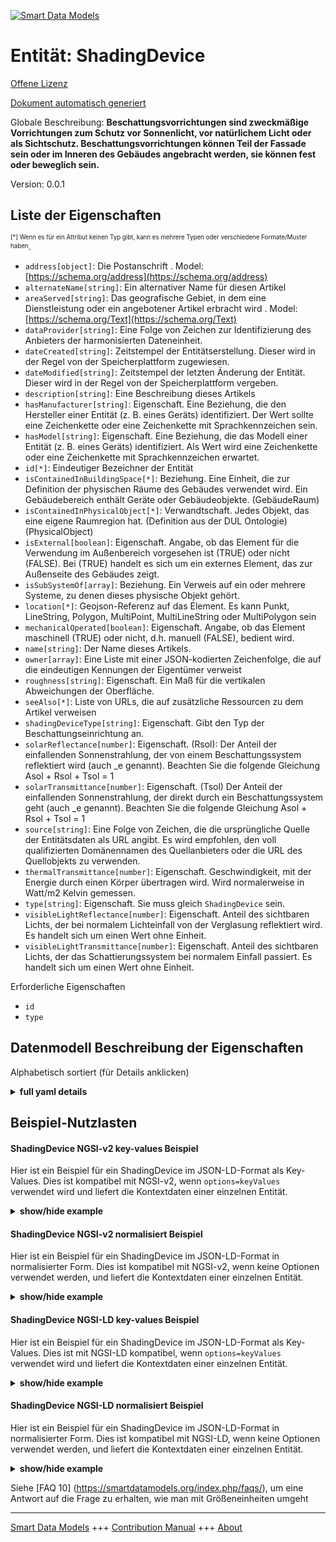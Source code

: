 <!-- 10-Header -->  
[![Smart Data Models](https://smartdatamodels.org/wp-content/uploads/2022/01/SmartDataModels_logo.png "Logo")](https://smartdatamodels.org)  
Entität: ShadingDevice  
======================<!-- /10-Header -->  
<!-- 15-License -->  
[Offene Lizenz](https://github.com/smart-data-models//dataModel.S4BLDG/blob/master/ShadingDevice/LICENSE.md)  
[Dokument automatisch generiert](https://docs.google.com/presentation/d/e/2PACX-1vTs-Ng5dIAwkg91oTTUdt8ua7woBXhPnwavZ0FxgR8BsAI_Ek3C5q97Nd94HS8KhP-r_quD4H0fgyt3/pub?start=false&loop=false&delayms=3000#slide=id.gb715ace035_0_60)  
<!-- /15-License -->  
<!-- 20-Description -->  
Globale Beschreibung: **Beschattungsvorrichtungen sind zweckmäßige Vorrichtungen zum Schutz vor Sonnenlicht, vor natürlichem Licht oder als Sichtschutz. Beschattungsvorrichtungen können Teil der Fassade sein oder im Inneren des Gebäudes angebracht werden, sie können fest oder beweglich sein.**  
Version: 0.0.1  
<!-- /20-Description -->  
<!-- 30-PropertiesList -->  

## Liste der Eigenschaften  

<sup><sub>[*] Wenn es für ein Attribut keinen Typ gibt, kann es mehrere Typen oder verschiedene Formate/Muster haben</sub></sup>.  
- `address[object]`: Die Postanschrift  . Model: [https://schema.org/address](https://schema.org/address)- `alternateName[string]`: Ein alternativer Name für diesen Artikel  - `areaServed[string]`: Das geografische Gebiet, in dem eine Dienstleistung oder ein angebotener Artikel erbracht wird  . Model: [https://schema.org/Text](https://schema.org/Text)- `dataProvider[string]`: Eine Folge von Zeichen zur Identifizierung des Anbieters der harmonisierten Dateneinheit.  - `dateCreated[string]`: Zeitstempel der Entitätserstellung. Dieser wird in der Regel von der Speicherplattform zugewiesen.  - `dateModified[string]`: Zeitstempel der letzten Änderung der Entität. Dieser wird in der Regel von der Speicherplattform vergeben.  - `description[string]`: Eine Beschreibung dieses Artikels  - `hasManufacturer[string]`: Eigenschaft. Eine Beziehung, die den Hersteller einer Entität (z. B. eines Geräts) identifiziert. Der Wert sollte eine Zeichenkette oder eine Zeichenkette mit Sprachkennzeichen sein.  - `hasModel[string]`: Eigenschaft. Eine Beziehung, die das Modell einer Entität (z. B. eines Geräts) identifiziert. Als Wert wird eine Zeichenkette oder eine Zeichenkette mit Sprachkennzeichen erwartet.  - `id[*]`: Eindeutiger Bezeichner der Entität  - `isContainedInBuildingSpace[*]`: Beziehung. Eine Einheit, die zur Definition der physischen Räume des Gebäudes verwendet wird. Ein Gebäudebereich enthält Geräte oder Gebäudeobjekte. (GebäudeRaum)  - `isContainedInPhysicalObject[*]`: Verwandtschaft. Jedes Objekt, das eine eigene Raumregion hat.  (Definition aus der DUL Ontologie) (PhysicalObject)  - `isExternal[boolean]`: Eigenschaft. Angabe, ob das Element für die Verwendung im Außenbereich vorgesehen ist (TRUE) oder nicht (FALSE). Bei (TRUE) handelt es sich um ein externes Element, das zur Außenseite des Gebäudes zeigt.  - `isSubSystemOf[array]`: Beziehung. Ein Verweis auf ein oder mehrere Systeme, zu denen dieses physische Objekt gehört.  - `location[*]`: Geojson-Referenz auf das Element. Es kann Punkt, LineString, Polygon, MultiPoint, MultiLineString oder MultiPolygon sein  - `mechanicalOperated[boolean]`: Eigenschaft. Angabe, ob das Element maschinell (TRUE) oder nicht, d.h. manuell (FALSE), bedient wird.  - `name[string]`: Der Name dieses Artikels.  - `owner[array]`: Eine Liste mit einer JSON-kodierten Zeichenfolge, die auf die eindeutigen Kennungen der Eigentümer verweist  - `roughness[string]`: Eigenschaft. Ein Maß für die vertikalen Abweichungen der Oberfläche.  - `seeAlso[*]`: Liste von URLs, die auf zusätzliche Ressourcen zu dem Artikel verweisen  - `shadingDeviceType[string]`: Eigenschaft. Gibt den Typ der Beschattungseinrichtung an.  - `solarReflectance[number]`: Eigenschaft. (Rsol): Der Anteil der einfallenden Sonnenstrahlung, der von einem Beschattungssystem reflektiert wird (auch _e genannt). Beachten Sie die folgende Gleichung Asol + Rsol + Tsol = 1  - `solarTransmittance[number]`: Eigenschaft. (Tsol) Der Anteil der einfallenden Sonnenstrahlung, der direkt durch ein Beschattungssystem geht (auch _e genannt). Beachten Sie die folgende Gleichung Asol + Rsol + Tsol = 1  - `source[string]`: Eine Folge von Zeichen, die die ursprüngliche Quelle der Entitätsdaten als URL angibt. Es wird empfohlen, den voll qualifizierten Domänennamen des Quellanbieters oder die URL des Quellobjekts zu verwenden.  - `thermalTransmittance[number]`: Eigenschaft. Geschwindigkeit, mit der Energie durch einen Körper übertragen wird. Wird normalerweise in Watt/m2 Kelvin gemessen.  - `type[string]`: Eigenschaft. Sie muss gleich `ShadingDevice` sein.  - `visibleLightReflectance[number]`: Eigenschaft. Anteil des sichtbaren Lichts, der bei normalem Lichteinfall von der Verglasung reflektiert wird. Es handelt sich um einen Wert ohne Einheit.  - `visibleLightTransmittance[number]`: Eigenschaft. Anteil des sichtbaren Lichts, der das Schattierungssystem bei normalem Einfall passiert. Es handelt sich um einen Wert ohne Einheit.  <!-- /30-PropertiesList -->  
<!-- 35-RequiredProperties -->  
Erforderliche Eigenschaften  
- `id`  - `type`  <!-- /35-RequiredProperties -->  
<!-- 40-RequiredProperties -->  
<!-- /40-RequiredProperties -->  
<!-- 50-DataModelHeader -->  
## Datenmodell Beschreibung der Eigenschaften  
Alphabetisch sortiert (für Details anklicken)  
<!-- /50-DataModelHeader -->  
<!-- 60-ModelYaml -->  
<details><summary><strong>full yaml details</strong></summary>    
```yaml  
ShadingDevice:    
  description: 'Shading devices are purpose built devices to protect from the sunlight, from natural light, or screening them from view. Shading devices can form part of the facade or can be mounted inside the building, they can be fixed or operable.'    
  properties:    
    address:    
      description: The mailing address    
      properties:    
        addressCountry:    
          description: 'Property. The country. For example, Spain. Model:''https://schema.org/addressCountry'''    
          type: string    
        addressLocality:    
          description: 'Property. The locality in which the street address is, and which is in the region. Model:''https://schema.org/addressLocality'''    
          type: string    
        addressRegion:    
          description: 'Property. The region in which the locality is, and which is in the country. Model:''https://schema.org/addressRegion'''    
          type: string    
        district:    
          description: 'A district is a type of administrative division that, in some countries, is managed by the local government.'    
          type: string    
        postOfficeBoxNumber:    
          description: 'Property. The post office box number for PO box addresses. For example, 03578. Model:''https://schema.org/postOfficeBoxNumber'''    
          type: string    
        postalCode:    
          description: 'Property. The postal code. For example, 24004. Model:''https://schema.org/https://schema.org/postalCode'''    
          type: string    
        streetAddress:    
          description: 'Property. The street address. Model:''https://schema.org/streetAddress'''    
          type: string    
        streetNr:    
          description: Number identifying a specific property on a public street.    
          type: string    
      type: object    
      x-ngsi:    
        model: https://schema.org/address    
        type: Property    
    alternateName:    
      description: An alternative name for this item    
      type: string    
      x-ngsi:    
        type: Property    
    areaServed:    
      description: The geographic area where a service or offered item is provided    
      type: string    
      x-ngsi:    
        model: https://schema.org/Text    
        type: Property    
    dataProvider:    
      description: A sequence of characters identifying the provider of the harmonised data entity.    
      type: string    
      x-ngsi:    
        type: Property    
    dateCreated:    
      description: Entity creation timestamp. This will usually be allocated by the storage platform.    
      format: date-time    
      type: string    
      x-ngsi:    
        type: Property    
    dateModified:    
      description: Timestamp of the last modification of the entity. This will usually be allocated by the storage platform.    
      format: date-time    
      type: string    
      x-ngsi:    
        type: Property    
    description:    
      description: A description of this item    
      type: string    
      x-ngsi:    
        type: Property    
    hasManufacturer:    
      description: 'Property. A relationship identifying the manufacturer of an entity (e.g., device). The value is expected to be a string or a string with language tag.'    
      type: string    
      x-ngsi:    
        type: Property    
    hasModel:    
      description: 'Property. A relationship identifying the model of an entity (e.g., device). The value is expected to be a string or a string with language tag.'    
      type: string    
      x-ngsi:    
        type: Property    
    id:    
      anyOf: &shadingdevice_-_properties_-_iscontainedinbuildingspace_-_anyof    
        - description: Property. Identifier format of any NGSI entity    
          maxLength: 256    
          minLength: 1    
          pattern: ^[\w\-\.\{\}\$\+\*\[\]`|~^@!,:\\]+$    
          type: string    
        - description: Property. Identifier format of any NGSI entity    
          format: uri    
          type: string    
      description: Unique identifier of the entity    
      x-ngsi:    
        type: Property    
    isContainedInBuildingSpace:    
      anyOf: *shadingdevice_-_properties_-_iscontainedinbuildingspace_-_anyof    
      description: Relationship. An entity used to define the physical spaces of the building. A building space contains devices or building objects. (BuildingSpace)    
      x-ngsi:    
        type: Property    
    isContainedInPhysicalObject:    
      anyOf: *shadingdevice_-_properties_-_iscontainedinbuildingspace_-_anyof    
      description: Relationship. Any Object that has a proper space region.  (Definition extracted from DUL ontology) (PhysicalObject)    
      x-ngsi:    
        type: Property    
    isExternal:    
      description: Property. Indication whether the element is designed for use in the exterior (TRUE) or not (FALSE). If (TRUE) it is an external element and faces the outside of the building.    
      type: boolean    
      x-ngsi:    
        type: Property    
    isSubSystemOf:    
      description: Relationship. A reference to a system(s) that this Physical Object is part of.    
      items:    
        anyOf: *shadingdevice_-_properties_-_iscontainedinbuildingspace_-_anyof    
        description: Property. Unique identifier of the entity    
      type: array    
      x-ngsi:    
        type: Relationship    
    location:    
      description: 'Geojson reference to the item. It can be Point, LineString, Polygon, MultiPoint, MultiLineString or MultiPolygon'    
      oneOf:    
        - description: GeoProperty. Geojson reference to the item. Point    
          properties:    
            bbox:    
              items:    
                type: number    
              minItems: 4    
              type: array    
            coordinates:    
              items:    
                type: number    
              minItems: 2    
              type: array    
            type:    
              enum:    
                - Point    
              type: string    
          required:    
            - type    
            - coordinates    
          title: GeoJSON Point    
          type: object    
        - description: GeoProperty. Geojson reference to the item. LineString    
          properties:    
            bbox:    
              items:    
                type: number    
              minItems: 4    
              type: array    
            coordinates:    
              items:    
                items:    
                  type: number    
                minItems: 2    
                type: array    
              minItems: 2    
              type: array    
            type:    
              enum:    
                - LineString    
              type: string    
          required:    
            - type    
            - coordinates    
          title: GeoJSON LineString    
          type: object    
        - description: GeoProperty. Geojson reference to the item. Polygon    
          properties:    
            bbox:    
              items:    
                type: number    
              minItems: 4    
              type: array    
            coordinates:    
              items:    
                items:    
                  items:    
                    type: number    
                  minItems: 2    
                  type: array    
                minItems: 4    
                type: array    
              type: array    
            type:    
              enum:    
                - Polygon    
              type: string    
          required:    
            - type    
            - coordinates    
          title: GeoJSON Polygon    
          type: object    
        - description: GeoProperty. Geojson reference to the item. MultiPoint    
          properties:    
            bbox:    
              items:    
                type: number    
              minItems: 4    
              type: array    
            coordinates:    
              items:    
                items:    
                  type: number    
                minItems: 2    
                type: array    
              type: array    
            type:    
              enum:    
                - MultiPoint    
              type: string    
          required:    
            - type    
            - coordinates    
          title: GeoJSON MultiPoint    
          type: object    
        - description: GeoProperty. Geojson reference to the item. MultiLineString    
          properties:    
            bbox:    
              items:    
                type: number    
              minItems: 4    
              type: array    
            coordinates:    
              items:    
                items:    
                  items:    
                    type: number    
                  minItems: 2    
                  type: array    
                minItems: 2    
                type: array    
              type: array    
            type:    
              enum:    
                - MultiLineString    
              type: string    
          required:    
            - type    
            - coordinates    
          title: GeoJSON MultiLineString    
          type: object    
        - description: GeoProperty. Geojson reference to the item. MultiLineString    
          properties:    
            bbox:    
              items:    
                type: number    
              minItems: 4    
              type: array    
            coordinates:    
              items:    
                items:    
                  items:    
                    items:    
                      type: number    
                    minItems: 2    
                    type: array    
                  minItems: 4    
                  type: array    
                type: array    
              type: array    
            type:    
              enum:    
                - MultiPolygon    
              type: string    
          required:    
            - type    
            - coordinates    
          title: GeoJSON MultiPolygon    
          type: object    
      x-ngsi:    
        type: GeoProperty    
    mechanicalOperated:    
      description: 'Property. Indication whether the element is operated machanically (TRUE) or not, i.e. manually (FALSE).'    
      type: boolean    
      x-ngsi:    
        type: Property    
    name:    
      description: The name of this item.    
      type: string    
      x-ngsi:    
        type: Property    
    owner:    
      description: A List containing a JSON encoded sequence of characters referencing the unique Ids of the owner(s)    
      items:    
        anyOf: *shadingdevice_-_properties_-_iscontainedinbuildingspace_-_anyof    
        description: Property. Unique identifier of the entity    
      type: array    
      x-ngsi:    
        type: Property    
    roughness:    
      description: Property. A measure of the vertical deviations of the surface.    
      type: string    
      x-ngsi:    
        type: Property    
    seeAlso:    
      description: list of uri pointing to additional resources about the item    
      oneOf:    
        - items:    
            format: uri    
            type: string    
          minItems: 1    
          type: array    
        - format: uri    
          type: string    
      x-ngsi:    
        type: Property    
    shadingDeviceType:    
      description: Property. Specifies the type of shading device.    
      type: string    
      x-ngsi:    
        type: Property    
    solarReflectance:    
      description: 'Property. (Rsol): The ratio of incident solar radiation that is reflected by a shading system (also named _e). Note the following equation Asol + Rsol + Tsol = 1'    
      type: number    
      x-ngsi:    
        type: Property    
    solarTransmittance:    
      description: Property. (Tsol) The ratio of incident solar radiation that directly passes through a shading system (also named _e). Note the following equation Asol + Rsol + Tsol = 1    
      type: number    
      x-ngsi:    
        type: Property    
    source:    
      description: 'A sequence of characters giving the original source of the entity data as a URL. Recommended to be the fully qualified domain name of the source provider, or the URL to the source object.'    
      type: string    
      x-ngsi:    
        type: Property    
    thermalTransmittance:    
      description: Property. Rate at which energy is transmitted through a body. Usually measured in Watts/m2 Kelvin.    
      type: number    
      x-ngsi:    
        type: Property    
    type:    
      description: Property. It must be equal to `ShadingDevice`.    
      enum:    
        - ShadingDevice    
      type: string    
      x-ngsi:    
        type: Property    
    visibleLightReflectance:    
      description: Property. Fraction of the visible light that is reflected by the glazing at normal incidence. It is a value without unit.    
      type: number    
      x-ngsi:    
        type: Property    
    visibleLightTransmittance:    
      description: Property. Fraction of the visible light that passes the shading system at normal incidence. It is a value without unit.    
      type: number    
      x-ngsi:    
        type: Property    
  required:    
    - id    
    - type    
  type: object    
  x-derived-from: "https://saref.etsi.org/saref4bldg/v1.1.2/#s4bldg:ShadingDevice"    
  x-disclaimer: 'Redistribution and use in source and binary forms, with or without modification, are permitted  provided that the license conditions are met. Copyleft (c) 2022 Contributors to Smart Data Models Program'    
  x-license-url: https://github.com/smart-data-models/dataModel.S4BLDG/blob/master/ShadingDevice/LICENSE.md    
  x-model-schema: https://smart-data-models.github.com/dataModel.SAREF4BLDG/ShadingDevice/schema.json    
  x-model-tags: SAREF ShadingDevice    
  x-version: 0.0.1    
```  
</details>    
<!-- /60-ModelYaml -->  
<!-- 70-MiddleNotes -->  
<!-- /70-MiddleNotes -->  
<!-- 80-Examples -->  
## Beispiel-Nutzlasten  
#### ShadingDevice NGSI-v2 key-values Beispiel  
Hier ist ein Beispiel für ein ShadingDevice im JSON-LD-Format als Key-Values. Dies ist kompatibel mit NGSI-v2, wenn `options=keyValues` verwendet wird und liefert die Kontextdaten einer einzelnen Entität.  
<details><summary><strong>show/hide example</strong></summary>    
```json  
{  
    "id": "urn:ngsi-ld:ShadingDevice:03281d48-cb47-4061-9208-b2a380b3d7cd",  
    "type": "ShadingDevice",  
    "isExternal": false,  
    "mechanicalOperated": true,  
    "roughness": "Executive",  
    "shadingDeviceType": "client-driven",  
    "solarReflectance": 0.7901767410172098,  
    "solarTransmittance": 0.5537106205704284,  
    "thermalTransmittance": 0.9786915841160174,  
    "visibleLightReflectance": 0.7194478774053882,  
    "visibleLightTransmittance": 0.8973320246848571,  
    "isContainedInBuildingSpace": "urn:ngsi-ld:BuildingSpace:3f4442cb-0f79-4dad-81ba-69879612f561",  
    "isContainedInPhysicalObject": "urn:ngsi-ld:PhysicalObject:de04c9b6-2d78-491f-987a-085ea71f747b",  
    "isSubSystemOf": [  
        "urn:ngsi-ld:System:fd063381-99e7-4b7d-8936-cd66932ba1e7",  
        "urn:ngsi-ld:System:5bfac8cc-a08e-4bc8-a9e8-474e8db84d73",  
        "urn:ngsi-ld:System:a4eef133-5e5d-4051-8b37-bf89e468f019"  
    ],  
    "hasManufacturer": "ShadingDevice Company Inc.",  
    "hasModel": "ShadingDevice 0.1.2",  
    "dateCreated": "2023-01-26T07:18:28Z",  
    "dateModified": "2023-01-26T08:58:08Z",  
    "source": "Import",  
    "name": "ShadingDevice",  
    "alternateName": "ShadingDevice type 2",  
    "description": "ShadingDevice of limited ShadingDevice types",  
    "dataProvider": "IFC file"  
}  
```  
</details>  
#### ShadingDevice NGSI-v2 normalisiert Beispiel  
Hier ist ein Beispiel für ein ShadingDevice im JSON-LD-Format in normalisierter Form. Dies ist kompatibel mit NGSI-v2, wenn keine Optionen verwendet werden, und liefert die Kontextdaten einer einzelnen Entität.  
<details><summary><strong>show/hide example</strong></summary>    
```json  
{  
  "id": "urn:ngsi-ld:ShadingDevice:b3c3bd8f-6f5a-400a-b43c-99c32bf7d036",  
  "type": "ShadingDevice",  
  "isExternal": {  
    "type": "Boolean",  
    "value": true  
  },  
  "mechanicalOperated": {  
    "type": "Boolean",  
    "value": false  
  },  
  "roughness": {  
    "type": "Text",  
    "value": "Home Loan Account"  
  },  
  "shadingDeviceType": {  
    "type": "Text",  
    "value": "program"  
  },  
  "solarReflectance": {  
    "type": "Measurement",  
    "value": 0.23462582512353236  
  },  
  "solarTransmittance": {  
    "type": "Measurement",  
    "value": 0.569468324137257  
  },  
  "thermalTransmittance": {  
    "type": "Measurement",  
    "value": 0.315308180363743  
  },  
  "visibleLightReflectance": {  
    "type": "Measurement",  
    "value": 0.6167477347282538  
  },  
  "visibleLightTransmittance": {  
    "type": "Measurement",  
    "value": 0.27849116636487137  
  },  
  "isContainedInBuildingSpace": {  
    "type": "Relationship",  
    "value": "urn:ngsi-ld:BuildingSpace:6d6d4b35-2d0f-4590-bd7d-1e5cdc1d71fe"  
  },  
  "isContainedInPhysicalObject": {  
    "type": "Relationship",  
    "value": "urn:ngsi-ld:PhysicalObject:ff501e6f-1fbf-4dd4-9537-b3b6668f156b"  
  },  
  "isSubSystemOf": {  
    "type": "array",  
    "value": [  
      {  
        "type": "Relationship",  
        "value": "urn:ngsi-ld:System:6d7f1004-c306-4d6b-8b95-d661e62087df"  
      },  
      {  
        "type": "Relationship",  
        "value": "urn:ngsi-ld:System:9eedb406-9b0a-466e-99bf-d8b4721af694"  
      },  
      {  
        "type": "Relationship",  
        "value": "urn:ngsi-ld:System:c485e374-da84-4bff-8a79-7d35bdcd0dab"  
      }  
    ]  
  },  
  "hasManufacturer": {  
    "type": "Text",  
    "value": "ShadingDevice Company Inc."  
  },  
  "hasModel": {  
    "type": "Text",  
    "value": "ShadingDevice 0.1.2"  
  },  
  "dateCreated": {  
    "type": "DateTime",  
    "value": "2023-01-25T15:18:47.9518072+01:00"  
  },  
  "dateModified": {  
    "type": "DateTime",  
    "value": "2023-01-26T11:03:03.3618393+01:00"  
  },  
  "source": {  
    "type": "Text",  
    "value": "Import"  
  },  
  "name": {  
    "type": "Text",  
    "value": "ShadingDevice"  
  },  
  "alternateName": {  
    "type": "Text",  
    "value": "ShadingDevice type 2"  
  },  
  "description": {  
    "type": "Text",  
    "value": "ShadingDevice of limited ShadingDevice types"  
  },  
  "dataProvider": {  
    "type": "Text",  
    "value": "IFC file"  
  }  
}  
```  
</details>  
#### ShadingDevice NGSI-LD key-values Beispiel  
Hier ist ein Beispiel für ein ShadingDevice im JSON-LD-Format als Key-Values. Dies ist mit NGSI-LD kompatibel, wenn `options=keyValues` verwendet wird und liefert die Kontextdaten einer einzelnen Entität.  
<details><summary><strong>show/hide example</strong></summary>    
```json  
{  
  "id": "urn:ngsi-ld:ShadingDevice:03281d48-cb47-4061-9208-b2a380b3d7cd",  
  "type": "ShadingDevice",  
  "isExternal": false,  
  "mechanicalOperated": true,  
  "roughness": "Executive",  
  "shadingDeviceType": "client-driven",  
  "solarReflectance": 0.7901767410172098,  
  "solarTransmittance": 0.5537106205704284,  
  "thermalTransmittance": 0.9786915841160174,  
  "visibleLightReflectance": 0.7194478774053882,  
  "visibleLightTransmittance": 0.8973320246848571,  
  "isContainedInBuildingSpace": "urn:ngsi-ld:BuildingSpace:3f4442cb-0f79-4dad-81ba-69879612f561",  
  "isContainedInPhysicalObject": "urn:ngsi-ld:PhysicalObject:de04c9b6-2d78-491f-987a-085ea71f747b",  
  "isSubSystemOf": [  
    "urn:ngsi-ld:System:fd063381-99e7-4b7d-8936-cd66932ba1e7",  
    "urn:ngsi-ld:System:5bfac8cc-a08e-4bc8-a9e8-474e8db84d73",  
    "urn:ngsi-ld:System:a4eef133-5e5d-4051-8b37-bf89e468f019"  
  ],  
  "hasManufacturer": "ShadingDevice Company Inc.",  
  "hasModel": "ShadingDevice 0.1.2",  
  "dateCreated": "2023-01-26T07:18:28Z",  
  "dateModified": "2023-01-26T08:58:08Z",  
  "source": "Import",  
  "name": "ShadingDevice",  
  "alternateName": "ShadingDevice type 2",  
  "description": "ShadingDevice of limited ShadingDevice types",  
  "dataProvider": "IFC file",  
  "@context": [  
    "https://raw.githubusercontent.com/smart-data-models/dataModel.S4BLDG/master/context.jsonld",  
    "https://uri.etsi.org/ngsi-ld/v1/ngsi-ld-core-context.jsonld"  
  ]  
}  
```  
</details>  
#### ShadingDevice NGSI-LD normalisiert Beispiel  
Hier ist ein Beispiel für ein ShadingDevice im JSON-LD-Format in normalisierter Form. Dies ist kompatibel mit NGSI-LD, wenn keine Optionen verwendet werden, und liefert die Kontextdaten einer einzelnen Entität.  
<details><summary><strong>show/hide example</strong></summary>    
```json  
{  
  "id": "urn:ngsi-ld:ShadingDevice:98dd5d05-db70-4ebb-a39c-e286063cb137",  
  "type": "ShadingDevice",  
  "isExternal": {  
    "type": "Property",  
    "value": true  
  },  
  "mechanicalOperated": {  
    "type": "Property",  
    "value": true  
  },  
  "roughness": {  
    "type": "Property",  
    "value": "Practical Rubber Cheese"  
  },  
  "shadingDeviceType": {  
    "type": "Property",  
    "value": "parsing"  
  },  
  "solarReflectance": {  
    "type": "Property",  
    "unitCode": "NA",  
    "observedAt": "2023-01-26T03:37:18Z",  
    "value": 0.378910710384914  
  },  
  "solarTransmittance": {  
    "type": "Property",  
    "unitCode": "NA",  
    "observedAt": "2023-01-26T09:24:57Z",  
    "value": 0.9404860966072789  
  },  
  "thermalTransmittance": {  
    "type": "Property",  
    "unitCode": "Kelvin",  
    "observedAt": "2023-01-26T12:37:04Z",  
    "value": 0.471443015298326  
  },  
  "visibleLightReflectance": {  
    "type": "Property",  
    "unitCode": "NA",  
    "observedAt": "2023-01-26T06:09:46Z",  
    "value": 0.7789148596577641  
  },  
  "visibleLightTransmittance": {  
    "type": "Property",  
    "unitCode": "NA",  
    "observedAt": "2023-01-26T05:43:18Z",  
    "value": 0.9110422065316075  
  },  
  "isContainedInBuildingSpace": {  
    "type": "Relationship",  
    "object": "urn:ngsi-ld:BuildingSpace:0bfda01f-c7bd-4db3-9a81-cfeb051cf629"  
  },  
  "isContainedInPhysicalObject": {  
    "type": "Relationship",  
    "object": "urn:ngsi-ld:PhysicalObject:53171831-ae73-45fa-8f15-b1c034e5b2af"  
  },  
  "isSubSystemOf": [  
    {  
      "type": "Relationship",  
      "object": "urn:ngsi-ld:System:b9d614e5-32c2-47cd-b5ba-23b2c8ed67ea"  
    },  
    {  
      "type": "Relationship",  
      "object": "urn:ngsi-ld:System:6048cde5-df44-4963-b770-29ace8711405"  
    },  
    {  
      "type": "Relationship",  
      "object": "urn:ngsi-ld:System:e2c351bf-c825-4bc9-a7ca-dc96552b8e38"  
    }  
  ],  
  "hasManufacturer": {  
    "type": "Property",  
    "value": "ShadingDevice Company Inc."  
  },  
  "hasModel": {  
    "type": "Property",  
    "value": "ShadingDevice 0.1.2"  
  },  
  "dateCreated": {  
    "type": "Property",  
    "value": "2023-01-25T15:37:39Z"  
  },  
  "dateModified": {  
    "type": "Property",  
    "value": "2023-01-25T17:44:25Z"  
  },  
  "source": {  
    "type": "Property",  
    "value": "Import"  
  },  
  "name": {  
    "type": "Property",  
    "value": "ShadingDevice"  
  },  
  "alternateName": {  
    "type": "Property",  
    "value": "ShadingDevice type 2"  
  },  
  "description": {  
    "type": "Property",  
    "value": "ShadingDevice of limited ShadingDevice types"  
  },  
  "dataProvider": {  
    "type": "Property",  
    "value": "IFC file"  
  },  
  "@context": [  
    "https://raw.githubusercontent.com/smart-data-models/dataModel.S4BLDG/master/context.jsonld",  
    "https://uri.etsi.org/ngsi-ld/v1/ngsi-ld-core-context.jsonld"  
  ]  
}  
```  
</details><!-- /80-Examples -->  
<!-- 90-FooterNotes -->  
<!-- /90-FooterNotes -->  
<!-- 95-Units -->  
Siehe [FAQ 10] (https://smartdatamodels.org/index.php/faqs/), um eine Antwort auf die Frage zu erhalten, wie man mit Größeneinheiten umgeht  
<!-- /95-Units -->  
<!-- 97-LastFooter -->  
---  
[Smart Data Models](https://smartdatamodels.org) +++ [Contribution Manual](https://bit.ly/contribution_manual) +++ [About](https://bit.ly/Introduction_SDM)<!-- /97-LastFooter -->  
